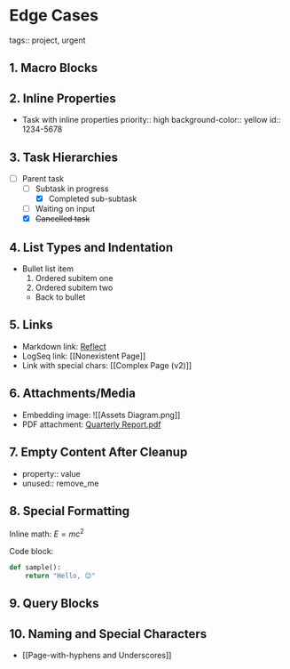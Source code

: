 # Edge Cases

tags:: project, urgent

## 1. Macro Blocks


## 2. Inline Properties

- Task with inline properties
  priority:: high
  background-color:: yellow
  id:: 1234-5678

## 3. Task Hierarchies

- [ ] Parent task
  - [ ] Subtask in progress
    - [x] Completed sub-subtask
  - [ ] Waiting on input
  - [x] ~~Cancelled task~~

## 4. List Types and Indentation

- Bullet list item
  1. Ordered subitem one
  1. Ordered subitem two
  - Back to bullet

## 5. Links

- Markdown link: [Reflect](https://reflect.app)
- LogSeq link: [[Nonexistent Page]]
- Link with special chars: [[Complex Page (v2)]]

## 6. Attachments/Media

- Embedding image: ![[Assets Diagram.png]]
- PDF attachment: [Quarterly Report.pdf](assets/Q1_Report.pdf)

## 7. Empty Content After Cleanup

- property:: value
- unused:: remove_me

## 8. Special Formatting

Inline math: $E = mc^2$

Code block:

```python
def sample():
    return "Hello, 😊"
```

## 9. Query Blocks


## 10. Naming and Special Characters

- [[Page-with-hyphens and Underscores]]